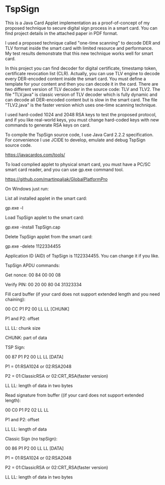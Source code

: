 # TspSign

This is a Java Card Applet implementation as a proof-of-concept of my proposed technique to secure digital sign process in a smart card.
You can find project details in the attached paper in PDF format.

I used a proposed technique called "one-time scanning" to decode DER and TLV format inside the smart card with limited resource and performance. My test results demonstrate that this new technique works well for smart card.

In this project you can find decoder for digital certificate, timestamp token, certificate revocation list (CLR). Actually, you can use TLV engine to decode every DER-encoded content inside the smart card. You must define a template for your content and then you can decode it in the card. There are two different version of TLV decoder in the source code: TLV and TLV2. The file "TLV.java" is classic version of TLV decoder which is fully dynamic and can decode all DER-encoded content but is slow in the smart card. The file "TLV2.java" is the faster version which uses one-time scanning technique.

I used hard-coded 1024 and 2048 RSA keys to test the proposed protocol, and if you like real-world keys, you must change hard-coded keys with new commands to generate RSA keys on card.

To compile the TspSign source code, I use Java Card 2.2.2 specification. For convenience I use JCIDE to develop, emulate and debug TspSign source code.

https://javacardos.com/tools/

To load complied applet to physical smart card, you must have a PC/SC smart card reader, and you can use gp.exe command tool.

https://github.com/martinpaljak/GlobalPlatformPro

On Windows just run:

List all installed applet in the smart card:

gp.exe -l

Load TspSign applet to the smart card:

gp.exe -install TspSign.cap

Delete TspSign applet from the smart card:

gp.exe -delete 1122334455

Application ID (AID) of TspSign is 1122334455. You can change it if you like.

TspSign APDU commands:


Get nonce: 00 84 00 00 08


Verify PIN: 00 20 00 80 04 31323334


Fill card buffer (if your card does not support extended length and you need chaining):

00 CC P1 P2 00 LL LL [CHUNK]

P1 and P2: offset

LL LL: chunk size

CHUNK: part of data


TSP Sign:

00 87 P1 P2 00 LL LL [DATA]

P1 = 01:RSA1024 or 02:RSA2048

P2 = 01:ClassicRSA or 02:CRT_RSA(faster version)

LL LL: length of data in two bytes


Read signature from buffer ((if your card does not support extended length):

00 C0 P1 P2 02 LL LL

P1 and P2: offset

LL LL: length of data


Classic Sign (no tspSign):

00 86 P1 P2 00 LL LL [DATA]

P1 = 01:RSA1024 or 02:RSA2048

P2 = 01:ClassicRSA or 02:CRT_RSA(faster version)

LL LL: length of data in two bytes

